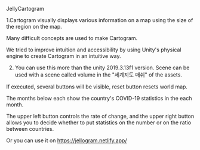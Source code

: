 JellyCartogram


1.Cartogram visually displays various information on a map using the size of the region on the map.

Many difficult concepts are used to make Cartogram.

We tried to improve intuition and accessibility by using Unity's physical engine to create Cartogram in an intuitive way.


2. You can use this more than the unity 2019.3.13f1 version. Scene can be used with a scene called volume in the "세계지도 매쉬" of the assets.

If executed, several buttons will be visible, reset button resets world map.

The months below each show the country's COVID-19 statistics in the each month.

The upper left button controls the rate of change, and the upper right button allows you to decide whether to put statistics on the number or on the ratio between countries.

Or you can use it on https://jellogram.netlify.app/